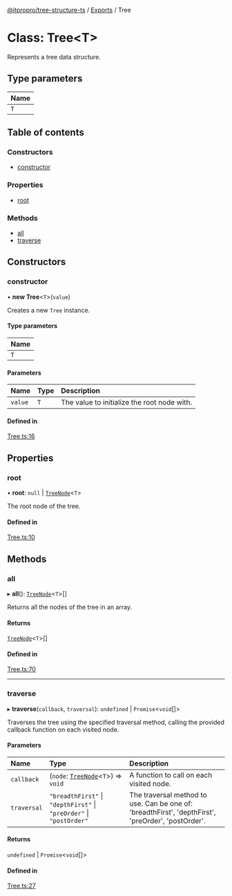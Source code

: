 [@itpropro/tree-structure-ts](../README.md) / [Exports](../modules.md) / Tree

# Class: Tree<T\>

Represents a tree data structure.

## Type parameters

| Name |
| :------ |
| `T` |

## Table of contents

### Constructors

- [constructor](Tree.md#constructor)

### Properties

- [root](Tree.md#root)

### Methods

- [all](Tree.md#all)
- [traverse](Tree.md#traverse)

## Constructors

### constructor

• **new Tree**<`T`\>(`value`)

Creates a new `Tree` instance.

#### Type parameters

| Name |
| :------ |
| `T` |

#### Parameters

| Name | Type | Description |
| :------ | :------ | :------ |
| `value` | `T` | The value to initialize the root node with. |

#### Defined in

[Tree.ts:16](https://github.com/itpropro/tree-structure-ts/blob/5c909cf/src/Tree.ts#L16)

## Properties

### root

• **root**: ``null`` \| [`TreeNode`](TreeNode.md)<`T`\>

The root node of the tree.

#### Defined in

[Tree.ts:10](https://github.com/itpropro/tree-structure-ts/blob/5c909cf/src/Tree.ts#L10)

## Methods

### all

▸ **all**(): [`TreeNode`](TreeNode.md)<`T`\>[]

Returns all the nodes of the tree in an array.

#### Returns

[`TreeNode`](TreeNode.md)<`T`\>[]

#### Defined in

[Tree.ts:70](https://github.com/itpropro/tree-structure-ts/blob/5c909cf/src/Tree.ts#L70)

___

### traverse

▸ **traverse**(`callback`, `traversal`): `undefined` \| `Promise`<`void`[]\>

Traverses the tree using the specified traversal method,
calling the provided callback function on each visited node.

#### Parameters

| Name | Type | Description |
| :------ | :------ | :------ |
| `callback` | (`node`: [`TreeNode`](TreeNode.md)<`T`\>) => `void` | A function to call on each visited node. |
| `traversal` | ``"breadthFirst"`` \| ``"depthFirst"`` \| ``"preOrder"`` \| ``"postOrder"`` | The traversal method to use. Can be one of: 'breadthFirst', 'depthFirst', 'preOrder', 'postOrder'. |

#### Returns

`undefined` \| `Promise`<`void`[]\>

#### Defined in

[Tree.ts:27](https://github.com/itpropro/tree-structure-ts/blob/5c909cf/src/Tree.ts#L27)
